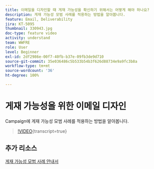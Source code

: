 ```yaml
---
title: 이메일을 디자인할 때 게재 가능성을 확신하기 위해서는 어떻게 해야 하나요?
description: 게재 가능성 모범 사례를 적용하는 방법을 알아봅니다.
feature: Email, Deliverability
jira: KT-5095
thumbnail: 330943.jpg
doc-type: feature video
activity: understand
team: WWFRE
role: User
level: Beginner
exl-id: 2df2986e-00f7-40fb-b37e-09fb3de9d710
source-git-commit: 35e036486c5b533b54b3f626d88734e9a9fc3b8a
workflow-type: tm+mt
source-wordcount: '36'
ht-degree: 100%

---
```


# 게재 가능성을 위한 이메일 디자인

Campaign에 게재 가능성 모범 사례를 적용하는 방법을 알아봅니다.

>[!VIDEO](https://video.tv.adobe.com/v/330943?quality=12&learn=on){transcript=true}

## 추가 리소스

[게재 가능성 모범 사례 안내서](https://experienceleague.adobe.com/docs/deliverability-learn/deliverability-best-practice-guide/introduction.html?lang=ko)
